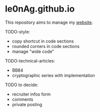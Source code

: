 # le0nAg.github.io

This repository aims to manage my [website](https://le0nag.github.io/).

TODO-style:

- copy shortcut in code sections
- rounded corners in code sections
- manage "wide code"

TODO-technical-articles:

- BB84
- cryptographic series with implementation
  
TODO to decide:

- recruiter infos form
- comments
- private posting